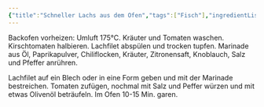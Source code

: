 ```yaml
---
{"title":"Schneller Lachs aus dem Ofen","tags":["Fisch"],"ingredientList":[{"title":"","ingredients":["2-3 Zweige Rosmarin/Thymian","2 Handvoll Kirschtomaten","2 Lachfilets (ca. 250 g)","3 EL Olivenöl","1-2 TL Paprikapulver","Chiliflocken nach Belieben","2 EL Zitronensaft","1 Knoblauchzehe, gepresst","Salz, Pfeffer"]}]}
---
```

Backofen vorheizen: Umluft 175°C. 
Kräuter und Tomaten waschen. Kirschtomaten halbieren. Lachfilet abspülen und trocken tupfen. Marinade aus Öl, Paprikapulver, Chiliflocken, Kräuter, Zitronensaft, Knoblauch, Salz und Pfeffer anrühren. 

Lachfilet auf ein Blech oder in eine Form geben und mit der Marinade bestreichen. Tomaten zufügen, nochmal mit Salz und Peffer würzen und mit etwas Olivenöl beträufeln. Im Ofen 10-15 Min. garen.